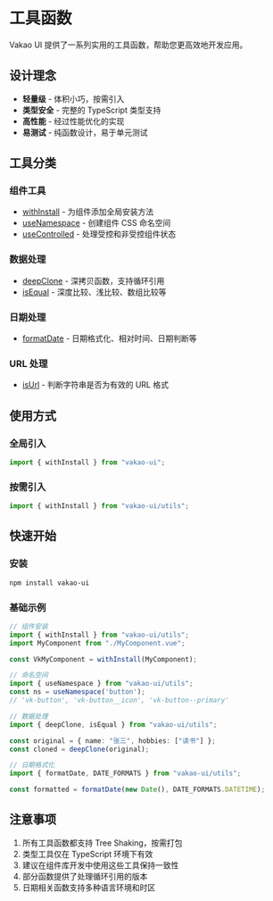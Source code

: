 # 工具函数

Vakao UI 提供了一系列实用的工具函数，帮助您更高效地开发应用。

## 设计理念

- **轻量级** - 体积小巧，按需引入
- **类型安全** - 完整的 TypeScript 类型支持
- **高性能** - 经过性能优化的实现
- **易测试** - 纯函数设计，易于单元测试

## 工具分类

### 组件工具

- [withInstall](./withInstall.md) - 为组件添加全局安装方法
- [useNamespace](./namespace.md) - 创建组件 CSS 命名空间
- [useControlled](./controlled.md) - 处理受控和非受控组件状态

### 数据处理

- [deepClone](./deepClone.md) - 深拷贝函数，支持循环引用
- [isEqual](./isEqual.md) - 深度比较、浅比较、数组比较等

### 日期处理

- [formatDate](./formatDate.md) - 日期格式化、相对时间、日期判断等

### URL 处理

- [isUrl](./url.md) - 判断字符串是否为有效的 URL 格式

## 使用方式

### 全局引入

```ts
import { withInstall } from "vakao-ui";
```

### 按需引入

```ts
import { withInstall } from "vakao-ui/utils";
```

## 快速开始

### 安装

```bash
npm install vakao-ui
```

### 基础示例

```ts
// 组件安装
import { withInstall } from "vakao-ui/utils";
import MyComponent from "./MyComponent.vue";

const VkMyComponent = withInstall(MyComponent);

// 命名空间
import { useNamespace } from "vakao-ui/utils";
const ns = useNamespace('button');
// 'vk-button', 'vk-button__icon', 'vk-button--primary'

// 数据处理
import { deepClone, isEqual } from "vakao-ui/utils";

const original = { name: "张三", hobbies: ["读书"] };
const cloned = deepClone(original);

// 日期格式化
import { formatDate, DATE_FORMATS } from "vakao-ui/utils";

const formatted = formatDate(new Date(), DATE_FORMATS.DATETIME);
```

## 注意事项

1. 所有工具函数都支持 Tree Shaking，按需打包
2. 类型工具仅在 TypeScript 环境下有效
3. 建议在组件库开发中使用这些工具保持一致性
4. 部分函数提供了处理循环引用的版本
5. 日期相关函数支持多种语言环境和时区
